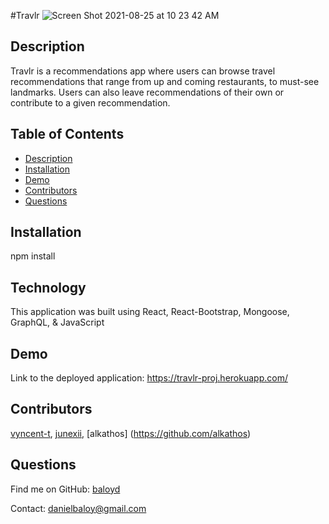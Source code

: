 #Travlr 
![Screen Shot 2021-08-25 at 10 23 42 AM](https://user-images.githubusercontent.com/78614719/130809101-8e038302-6d04-4213-befb-9cc130bca815.png)

  ## Description
  Travlr is a recommendations app where users can browse travel recommendations that range from up and coming restaurants, to must-see landmarks. Users can also leave recommendations of their own or contribute to a given recommendation.

  ## Table of Contents
  - [Description](#description)
  - [Installation](#installation)
   - [Demo](#demo)
  - [Contributors](#contributors)
  - [Questions](#questions)
  
 
  ## Installation
  npm install

 
 ## Technology
 This application was built using React, React-Bootstrap, Mongoose, GraphQL, & JavaScript

  
  ## Demo

  Link to the deployed application: https://travlr-proj.herokuapp.com/

  ## Contributors
  [vyncent-t](https://github.com/vyncent-t), [junexii](https://github.com/junexii), [alkathos] (https://github.com/alkathos)

 

  ## Questions

  Find me on GitHub: [baloyd](https://github.com/baloyd)
 
  Contact: danielbaloy@gmail.com
  


